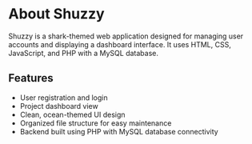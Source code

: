 # About Shuzzy

Shuzzy is a shark-themed web application designed for managing user accounts and displaying a dashboard interface. It uses HTML, CSS, JavaScript, and PHP with a MySQL database.

## Features

- User registration and login
- Project dashboard view
- Clean, ocean-themed UI design
- Organized file structure for easy maintenance
- Backend built using PHP with MySQL database connectivity

